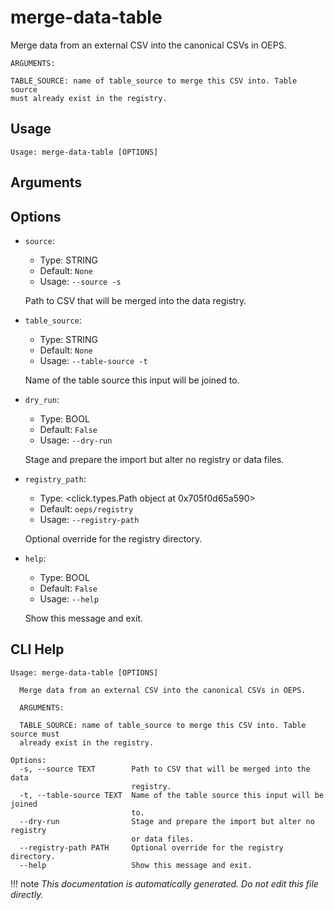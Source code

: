 
# merge-data-table

Merge data from an external CSV into the canonical CSVs in OEPS.

    ARGUMENTS:

    TABLE_SOURCE: name of table_source to merge this CSV into. Table source
    must already exist in the registry.
    

## Usage

```
Usage: merge-data-table [OPTIONS]
```

## Arguments


## Options

* `source`:
    * Type: STRING
    * Default: `None`
    * Usage: `--source
-s`

    Path to CSV that will be merged into the data registry.



* `table_source`:
    * Type: STRING
    * Default: `None`
    * Usage: `--table-source
-t`

    Name of the table source this input will be joined to.



* `dry_run`:
    * Type: BOOL
    * Default: `False`
    * Usage: `--dry-run`

    Stage and prepare the import but alter no registry or data files.



* `registry_path`:
    * Type: <click.types.Path object at 0x705f0d65a590>
    * Default: `oeps/registry`
    * Usage: `--registry-path`

    Optional override for the registry directory.



* `help`:
    * Type: BOOL
    * Default: `False`
    * Usage: `--help`

    Show this message and exit.



## CLI Help

```
Usage: merge-data-table [OPTIONS]

  Merge data from an external CSV into the canonical CSVs in OEPS.

  ARGUMENTS:

  TABLE_SOURCE: name of table_source to merge this CSV into. Table source must
  already exist in the registry.

Options:
  -s, --source TEXT        Path to CSV that will be merged into the data
                           registry.
  -t, --table-source TEXT  Name of the table source this input will be joined
                           to.
  --dry-run                Stage and prepare the import but alter no registry
                           or data files.
  --registry-path PATH     Optional override for the registry directory.
  --help                   Show this message and exit.
```

!!! note
    _This documentation is automatically generated. Do not edit this file directly._
